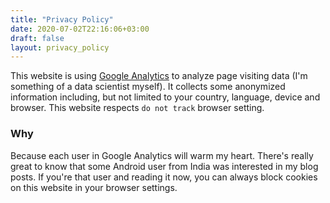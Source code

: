 ```yaml
---
title: "Privacy Policy"
date: 2020-07-02T22:16:06+03:00
draft: false
layout: privacy_policy
---
```

This website is using [Google Analytics](https://marketingplatform.google.com/about/analytics/terms/us/) to analyze page visiting data (I'm something of a data scientist myself). It collects some anonymized information including, but not limited to your country, language, device and browser. This website respects `do not track` browser setting.
### Why
Because each user in Google Analytics will warm my heart. There's really great to know that some  Android user from India was interested in my blog posts. If you're that user and reading it now, you can always block cookies on this website in your browser settings.